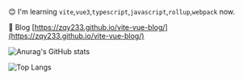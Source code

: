 😊 I'm learning `vite`,`vue3`,`typescript`,`javascript`,`rollup`,`webpack` now.

📝 Blog [https://zqy233.github.io/vite-vue-blog/](https://zqy233.github.io/vite-vue-blog/)

![Anurag's GitHub stats](https://github-readme-stats-git-masterrstaa-rickstaa.vercel.app/api?username=zqy233&theme=prussian&show_icons=true&count_private=true)

![Top Langs](https://github-readme-stats-git-masterrstaa-rickstaa.vercel.app/api/top-langs/?username=zqy233&layout=compact)
